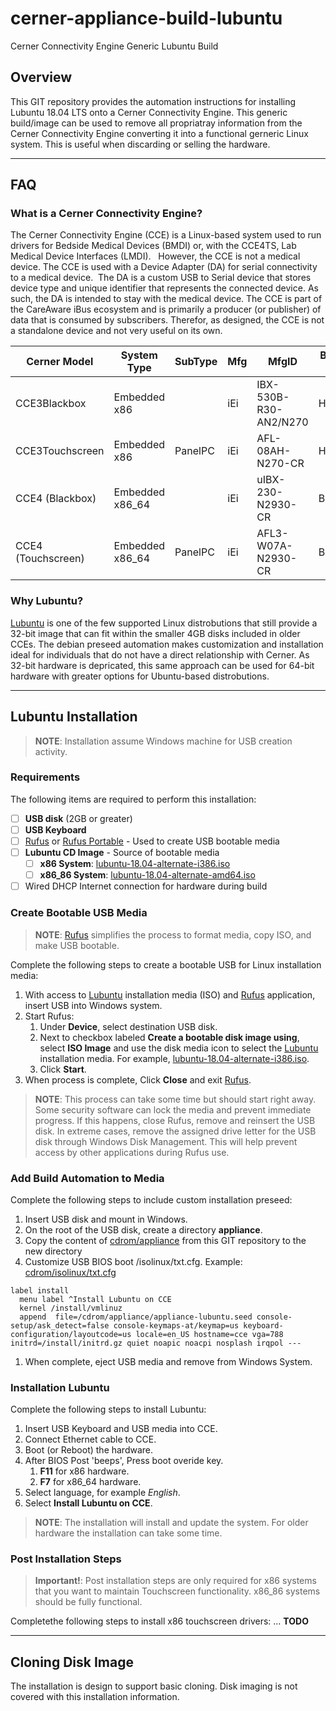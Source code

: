 # cerner-appliance-build-lubuntu

Cerner Connectivity Engine Generic Lubuntu Build

## Overview

This GIT repository provides the automation instructions for installing Lubuntu 18.04 LTS onto a Cerner Connectivity Engine.  This generic build/image can be used to remove all propriatray information from the Cerner Connectivity Engine converting it into a functional gerneric Linux system.  This is useful when discarding or selling the hardware.

-----

## FAQ

### What is a Cerner Connectivity Engine?

The Cerner Connectivity Engine (CCE) is a Linux-based system used to run drivers for Bedside Medical Devices (BMDI) or, with the CCE4TS, Lab Medical Device Interfaces (LMDI).   However, the CCE is not a medical device.  The CCE is used with a Device Adapter (DA) for serial connectivity to a medical device.  The DA is a custom USB to Serial device that stores device type and unique identifier that represents the connected device. As such, the DA is intended to stay with the medical device.  The CCE is part of the CareAware iBus ecosystem and is primarily a producer (or publisher) of data that is consumed by subscribers.  Therefor, as designed, the CCE is not a standalone device and not very useful on its own.

| Cerner Model | System Type | SubType | Mfg | MfgID | BIOS ID | EoL/EoS |
| ----- | ----- | ----- | ----- | ----- | ----- | ----- | 
| CCE3Blackbox | Embedded x86 | | iEi | IBX-530B-R30-AN2/N270 | H409 | 4/1/2021 |
| CCE3Touchscreen | Embedded x86 | PanelPC | iEi | AFL-08AH-N270-CR | H603 | 4/1/2021 |
| CCE4 (Blackbox) | Embedded x86_64 | | iEi | uIBX-230-N2930-CR | B380 | |
| CCE4 (Touchscreen) | Embedded x86_64 | PanelPC | iEi | AFL3-W07A-N2930-CR | B378 | |

### Why Lubuntu? 

[Lubuntu](https://lubuntu.net) is one of the few supported Linux distrobutions that still provide a 32-bit image that can fit within the smaller 4GB disks included in older CCEs. The debian preseed automation makes customization and installation ideal for individuals that do not have a direct relationship with Cerner.  As 32-bit hardware is depricated, this same approach can be used for 64-bit hardware with greater options for Ubuntu-based distrobutions.

-----

## Lubuntu Installation

> **NOTE**: Installation assume Windows machine for USB creation activity.

### Requirements

The following items are required to perform this installation:
- [ ] **USB disk** (2GB or greater)
- [ ] **USB Keyboard**
- [ ] [Rufus](https://rufus.ie/) or [Rufus Portable](https://portableapps.com/apps/utilities/rufus-portable) - Used to create USB bootable media
- [ ] **Lubuntu CD Image** - Source of bootable media
  - [ ] **x86 System**: [lubuntu-18.04-alternate-i386.iso](http://cdimage.ubuntu.com/lubuntu/releases/18.04/release/lubuntu-18.04-alternate-i386.iso)
  - [ ] **x86_86 System**: [lubuntu-18.04-alternate-amd64.iso](http://cdimage.ubuntu.com/lubuntu/releases/18.04/release/lubuntu-18.04-alternate-amd64.iso)
- [ ] Wired DHCP Internet connection for hardware during build 

### Create Bootable USB Media

> **NOTE**: [Rufus](https://rufus.ie/) simplifies the process to format media, copy ISO, and make USB bootable.

Complete the following steps to create a bootable USB for Linux installation media:
1. With access to [Lubuntu](https://lubuntu.net) installation media (ISO) and [Rufus](https://rufus.ie/) application, insert USB into Windows system.
1. Start Rufus:
    1. Under **Device**, select destination USB disk.
    1. Next to checkbox labeled **Create a bootable disk image using**, select **ISO Image** and use the disk media icon to select the [Lubuntu](https://lubuntu.net) installation media.  For example, [lubuntu-18.04-alternate-i386.iso](http://cdimage.ubuntu.com/lubuntu/releases/18.04/release/lubuntu-18.04-alternate-i386.iso).
    1. Click **Start**.
1. When process is complete, Click **Close** and exit [Rufus](https://rufus.ie/).

> **NOTE**: This process can take some time but should start right away. Some security software can lock the media and prevent immediate progress. If this happens, close Rufus, remove and reinsert the USB disk. In extreme cases, remove the assigned drive letter for the USB disk through Windows Disk Management. This will help prevent access by other applications during Rufus use.

### Add Build Automation to Media

Complete the following steps to include custom installation preseed:
1. Insert USB disk and mount in Windows.
1. On the root of the USB disk, create a directory **appliance**.
1. Copy the content of [cdrom/appliance](cdrom/appliance) from this GIT repository to the new directory
1. Customize USB BIOS boot /isolinux/txt.cfg.  Example: [cdrom/isolinux/txt.cfg](cdrom/isolinux/txt.cfg)
```
label install
  menu label ^Install Lubuntu on CCE
  kernel /install/vmlinuz
  append  file=/cdrom/appliance/appliance-lubuntu.seed console-setup/ask_detect=false console-keymaps-at/keymap=us keyboard-configuration/layoutcode=us locale=en_US hostname=cce vga=788 initrd=/install/initrd.gz quiet noapic noacpi nosplash irqpol ---
```
1. When complete, eject USB media and remove from Windows System.

### Installation Lubuntu

Complete the following steps to install Lubuntu:
1. Insert USB Keyboard and USB media into CCE.
2. Connect Ethernet cable to CCE.
3. Boot (or Reboot) the hardware.
4. After BIOS Post 'beeps', Press boot overide key.
    1. **F11** for x86 hardware.
    1. **F7** for x86_64 hardware.
5. Select language, for example *English*.
6. Select **Install Lubuntu on CCE**.

> **NOTE**: The installation will install and update the system.  For older hardware the installation can take some time.  

### Post Installation Steps

> **Important!**: Post installation steps are only required for x86 systems that you want to maintain Touchscreen functionality.  x86_86 systems should be fully functional.

Completethe following steps to install x86 touchscreen drivers:
... **TODO**

-----

## Cloning Disk Image

The installation is design to support basic cloning.  Disk imaging is not covered with this installation information.


